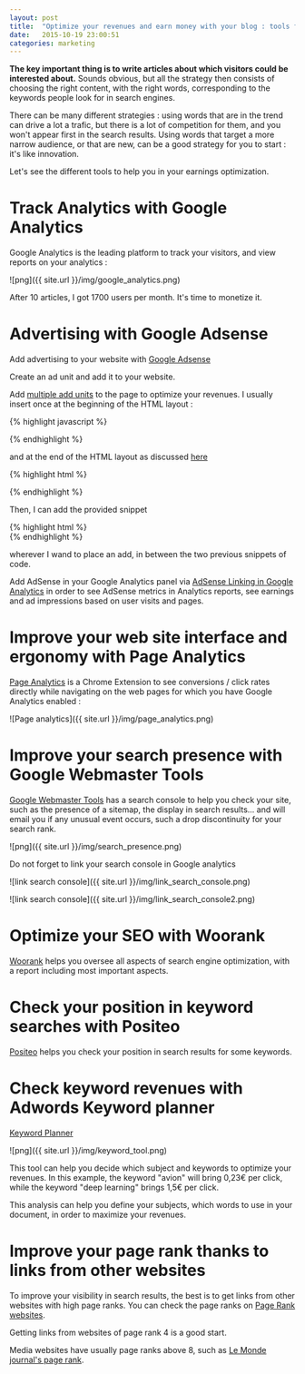 ```yaml
---
layout: post
title:  "Optimize your revenues and earn money with your blog : tools for the webmaster"
date:   2015-10-19 23:00:51
categories: marketing
---
```


**The key important thing is to write articles about which visitors could be interested about.** Sounds obvious, but all the strategy then consists of choosing the right content, with the right words, corresponding to the keywords people look for in search engines.

There can be many different strategies : using words that are in the trend can drive a lot a trafic, but there is a lot of competition for them, and you won't appear first in the search results. Using words that target a more narrow audience, or that are new, can be a good strategy for you to start : it's like innovation.

Let's see the different tools to help you in your earnings optimization.

# Track Analytics with Google Analytics

Google Analytics is the leading platform to track your visitors, and view reports on your analytics :

![png]({{ site.url }}/img/google_analytics.png)

After 10 articles, I got 1700 users per month. It's time to monetize it.

# Advertising with Google Adsense

Add advertising to your website with [Google Adsense](http://www.google.com/adsense)

Create an ad unit and add it to your website.

Add [multiple add units](https://support.google.com/adsense/answer/187698?hl=en&ref_topic=2717009) to the page to optimize your revenues. I usually insert once at the beginning of the HTML layout :

{% highlight javascript %}
<script async src="//pagead2.googlesyndication.com/pagead/js/adsbygoogle.js"></script>
{% endhighlight %}

and at the end of the HTML layout as discussed [here](http://stackoverflow.com/questions/25095912/how-do-you-use-multiple-adsense-units-on-one-page)

{% highlight html %}
<script>
  // (adsbygoogle = window.adsbygoogle || []).push({});
  [].forEach.call(document.querySelectorAll('.adsbygoogle'), function(){
    (adsbygoogle = window.adsbygoogle || []).push({});
  });
</script>
{% endhighlight %}

Then, I can add the provided snippet

{% highlight html %}
<ins class="adsbygoogle"
     style="display:block"
     data-ad-client="XXX"
     data-ad-slot="YYY"
     data-ad-format="auto"></ins>
{% endhighlight %}

wherever I wand to place an add, in between the two previous snippets of code.

Add AdSense in your Google Analytics panel via [AdSense Linking in Google Analytics](https://support.google.com/adsense/answer/6084409?hl=en) in order to see AdSense metrics in Analytics reports, see earnings and ad impressions based on user visits and pages.

# Improve your web site interface and ergonomy with Page Analytics

[Page Analytics](https://chrome.google.com/webstore/detail/page-analytics-by-google/fnbdnhhicmebfgdgglcdacdapkcihcoh) is a Chrome Extension to see conversions / click rates directly while navigating on the web pages for which you have Google Analytics enabled :

![Page analytics]({{ site.url }}/img/page_analytics.png)


# Improve your search presence with Google Webmaster Tools

[Google Webmaster Tools](http://www.google.com/webmasters/tools) has a search console to help you check your site, such as the presence of a sitemap, the display in search results... and will email you if any unusual event occurs, such a drop discontinuity for your search rank.

![png]({{ site.url }}/img/search_presence.png)

Do not forget to link your search console in Google analytics

![link search console]({{ site.url }}/img/link_search_console.png)

![link search console]({{ site.url }}/img/link_search_console2.png)

# Optimize your SEO with Woorank


[Woorank](https://www.woorank.com) helps you oversee all aspects of search engine optimization, with a report including most important aspects.


# Check your position in keyword searches with Positeo

[Positeo](http://www.positeo.com/check-position/) helps you check your position in search results for some keywords.


# Check keyword revenues with Adwords Keyword planner

[Keyword Planner](https://adwords.google.com/KeywordPlanner)

![png]({{ site.url }}/img/keyword_tool.png)

This tool can help you decide which subject and keywords to optimize your revenues. In this example, the keyword "avion" will bring 0,23€ per click, while the keyword "deep learning" brings 1,5€ per click.

This analysis can help you define your subjects, which words to use in your document, in order to maximize your revenues.


# Improve your page rank thanks to links from other websites

To improve your visibility in search results, the best is to get links from other websites with high page ranks. You can check the page ranks on [Page Rank websites](http://www.pagerank.fr).

Getting links from websites of page rank 4 is a good start.

Media websites have usually page ranks above 8, such as  [Le Monde journal's page rank](http://www.pagerank.fr/rapport-indexation.fr.html?uri=www.lemonde.fr).
